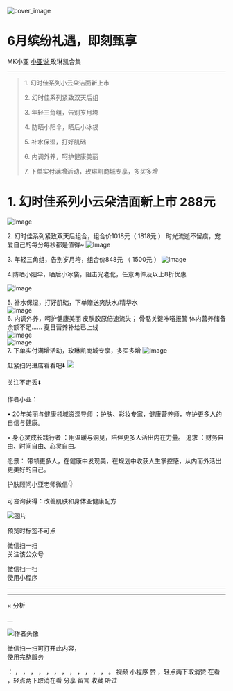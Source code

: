 ![cover_image](https://mmbiz.qpic.cn/mmbiz_jpg/A8SKDch4cJHJsTeTX8O3X8gerP9wSiaTiaHDoSEyUYZU0ol5tcI4sqWOdoAQM1IHsKynJTgzcibibn6FlwFfbEBjbA/0?wx_fmt=jpeg)

#  6月缤纷礼遇，即刻甄享

MK小亚  [ 小亚说 ](https://mp.weixin.qq.com/mp/appmsgalbum?__biz=MzUxNDAwNTk0MQ==&action=getalbum&album_id=2154063274026270721#wechat_redirect) 玫琳凯合集

__ _ _ _ _

> 1\.  幻时佳系列小云朵洁面新上市
>
> 2\. 幻时佳系列紧致双天后组
>
> 3\. 年轻三角组，告别岁月垮
>
> 4\. 防晒小阳伞，晒后小冰袋
>
> 5\. 补水保湿，打好肌础
>
> 6\. 内调外养，呵护健康美丽
>
> 7\. 下单实付满增活动，玫琳凯商城专享，多买多增

#  

#  1\. 幻时佳系列小云朵洁面新上市 288元

![Image](https://mmecoa.qpic.cn/sz_mmecoa_jpg/9ZHXDCwkBtvaicMC5WkJxv3Fia9ibRINmOpumyynlI7ibANAZvrN27oicjZmM4qm2uicUIOHF8DNkv4dWHhYgXEPLp0g/640?wx_fmt=jpeg&from=appmsg&tp=wxpic&wxfrom=10005&wx_lazy=1)  
  
2\. 幻时佳系列紧致双天后组合，组合价1018元（  1818元  ）  时光流逝不留痕，宠爱自己的每分每秒都是值得~
![Image](https://mmecoa.qpic.cn/sz_mmecoa_jpg/9ZHXDCwkBtvaicMC5WkJxv3Fia9ibRINmOp7H5jD1NIcShia9hEojrUxYu9jF7AcQcq56knFicdfibJGqtk56bmoraRA/640?wx_fmt=jpeg&from=appmsg&tp=wxpic&wxfrom=10005&wx_lazy=1)  
  
3\. 年轻三角组，告别岁月垮，组合价848元 （  1500元  ）
![Image](https://mmecoa.qpic.cn/sz_mmecoa_jpg/9ZHXDCwkBtvaicMC5WkJxv3Fia9ibRINmOpK6JicZMuTMLzsMDGlm1BcPSScG3rqTTiag2nvwbgHs1wwMNNZBmH6RPQ/640?wx_fmt=jpeg&from=appmsg&tp=wxpic&wxfrom=10005&wx_lazy=1)  
  

4.防晒小阳伞，晒后小冰袋，阻击光老化，任意两件及以上8折优惠

  

![Image](https://mmecoa.qpic.cn/sz_mmecoa_jpg/9ZHXDCwkBtvaicMC5WkJxv3Fia9ibRINmOpPkAQ08MsLCmYVPc2JdbtibjC1NWXFcD9cUPK47cc0gvI9KkaxW43vGw/640?wx_fmt=jpeg&from=appmsg&tp=wxpic&wxfrom=10005&wx_lazy=1)  
  
5\. 补水保湿，打好肌础，下单赠送爽肤水/精华水  
![Image](https://mmecoa.qpic.cn/sz_mmecoa_jpg/9ZHXDCwkBtvaicMC5WkJxv3Fia9ibRINmOpGz0dotj6cpf36jsIlKONUlU9WEGbSicEuIiaibmTTqDOJ2UJUGF5aScWA/640?wx_fmt=jpeg&from=appmsg&tp=wxpic&wxfrom=10005&wx_lazy=1)  
6\. 内调外养，呵护健康美丽  皮肤胶原倍速流失；  骨骼关键咔嗒报警  体内营养储备余额不足......  夏日营养补给已上线  
![Image](https://mmecoa.qpic.cn/sz_mmecoa_jpg/9ZHXDCwkBtvaicMC5WkJxv3Fia9ibRINmOpHDTDfAyCz11lic1TFBRYwLqSZAnCS0s9ufK8SYqicJkdXLOqE3IFlIdA/640?wx_fmt=jpeg&from=appmsg&tp=wxpic&wxfrom=10005&wx_lazy=1)  
![Image](https://mmecoa.qpic.cn/sz_mmecoa_jpg/9ZHXDCwkBtvaicMC5WkJxv3Fia9ibRINmOpNxSKjNuTUlJE20KUxlYz7CdxNRqWnTOByVNx9f0DC4ewymW6PvMPxw/640?wx_fmt=jpeg&from=appmsg&tp=wxpic&wxfrom=10005&wx_lazy=1)  
7\. 下单实付满增活动，玫琳凯商城专享，多买多增
![Image](https://mmecoa.qpic.cn/sz_mmecoa_jpg/9ZHXDCwkBtvaicMC5WkJxv3Fia9ibRINmOpbW5G2iaS7otC5OJIcNqTZG4xxicDSFZAJf6FxR92ctT8IaDibXZNiaQT8A/640?wx_fmt=jpeg&from=appmsg&tp=wxpic&wxfrom=10005&wx_lazy=1)  
  
  
  
  
赶紧扫码进店看看吧⬇️
![](https://mmbiz.qpic.cn/mmbiz_jpg/A8SKDch4cJHn8iaoK3njTdxf5OicVyS3tXIwk7LDXjj73zo0LBXDBXWo7b5ksVMYcnD26ocxrEt8Xp4Gyzvl4N3Q/640?wx_fmt=jpeg)

  

关注不走丢⬇️

  

作者小亚：

•  20年美丽与健康领域资深导师  ：护肤、彩妆专家，健康营养师，守护更多人的自信与健康。

•  身心灵成长践行者  ：用温暖与洞见，陪伴更多人活出内在力量。  追求  ：财务自由、时间自由、心灵自由。

愿景：  带领更多人，在健康中发现美，在规划中收获人生掌控感，从内而外活出更美好的自己。

  

  

护肤顾问小亚老师微信👇

可咨询获得：改善肌肤和身体亚健康配方

  

![图片](https://mmbiz.qpic.cn/mmbiz_jpg/A8SKDch4cJGxIfYKKZiaKoNoQ4SrTpUic6vMvKSBneW6qWOOwXLibic8U7Nrh66ob5tuW0tyHDT5UoAoWEllI7f2Eg/640?wx_fmt=jpeg)  
  
  

  

  

预览时标签不可点

微信扫一扫  
关注该公众号



微信扫一扫  
使用小程序

****



****



×  分析

__

![作者头像](http://mmbiz.qpic.cn/mmbiz_png/A8SKDch4cJE0KicTMyrVCx3VLqEgic5sJ1V5QeGZTibG9GLZlSCXSj5ByXNkib5PBrZVMkI41KKxgwE1K9gfypUeRg/0?wx_fmt=png)

微信扫一扫可打开此内容，  
使用完整服务

：  ，  ，  ，  ，  ，  ，  ，  ，  ，  ，  ，  ，  。  视频  小程序  赞  ，轻点两下取消赞  在看  ，轻点两下取消在看
分享  留言  收藏  听过

